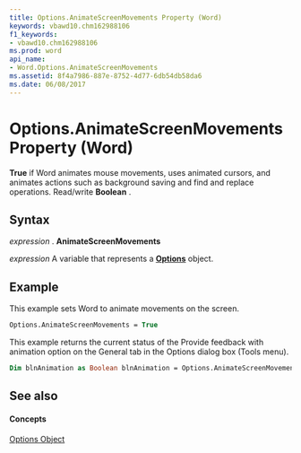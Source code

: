 ```yaml
---
title: Options.AnimateScreenMovements Property (Word)
keywords: vbawd10.chm162988106
f1_keywords:
- vbawd10.chm162988106
ms.prod: word
api_name:
- Word.Options.AnimateScreenMovements
ms.assetid: 8f4a7986-887e-8752-4d77-6db54db58da6
ms.date: 06/08/2017
---
```



# Options.AnimateScreenMovements Property (Word)

 **True** if Word animates mouse movements, uses animated cursors, and animates actions such as background saving and find and replace operations. Read/write **Boolean** .


## Syntax

 _expression_ . **AnimateScreenMovements**

 _expression_ A variable that represents a **[Options](Word.Options.md)** object.


## Example

This example sets Word to animate movements on the screen.


```vb
Options.AnimateScreenMovements = True
```

This example returns the current status of the Provide feedback with animation option on the General tab in the Options dialog box (Tools menu).




```vb
Dim blnAnimation as Boolean blnAnimation = Options.AnimateScreenMovements
```


## See also


#### Concepts


[Options Object](Word.Options.md)

